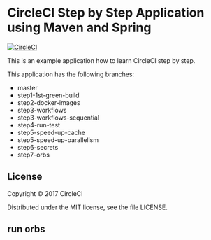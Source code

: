 # CircleCI Step by Step Application using Maven and Spring 
[![CircleCI](https://circleci.com/gh/kurumai/circleci-step-by-step/tree/step7-orbs.svg?style=svg)](https://circleci.com/gh/kurumai/circleci-step-by-step/tree/step7-orbs)

This is an example application how to learn CircleCI step by step.

This application has the following branches: 

- master
- step1-1st-green-build
- step2-docker-images
- step3-workflows
- step3-workflows-sequential
- step4-run-test
- step5-speed-up-cache
- step5-speed-up-parallelism
- step6-secrets
- step7-orbs

## License

Copyright © 2017 CircleCI

Distributed under the MIT license, see the file LICENSE.


## run orbs
